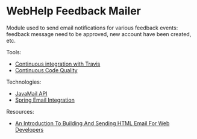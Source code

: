 # WebHelp Feedback Mailer

Module used to send email notifications for various feedback events: feedback message need to be approved, new account have been created, etc.

Tools:
* [Continuous integration with Travis](https://travis-ci.org/radu-pisoi/webhelp-feedback-mailer)
* [Continuous Code Quality](https://sonarcloud.io/dashboard?id=com.oxygenxml%3Aoxygen-webhelp-feedback-mailer)

Technologies:
* [JavaMail API](https://javaee.github.io/javamail/)
* [Spring Email Integration](https://docs.spring.io/spring/docs/5.0.8.RELEASE/spring-framework-reference/integration.html#mail-introduction)

Resources:
* [An Introduction To Building And Sending HTML Email For Web Developers](https://www.smashingmagazine.com/2017/01/introduction-building-sending-html-email-for-web-developers/)


